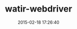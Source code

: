 ---
layout: post
title:  "watir-webdriver"
repo:   "watir/watir-webdriver"
date:   2015-02-18 17:26:40
gemurl: http://github.com/watir/watir-webdriver
---